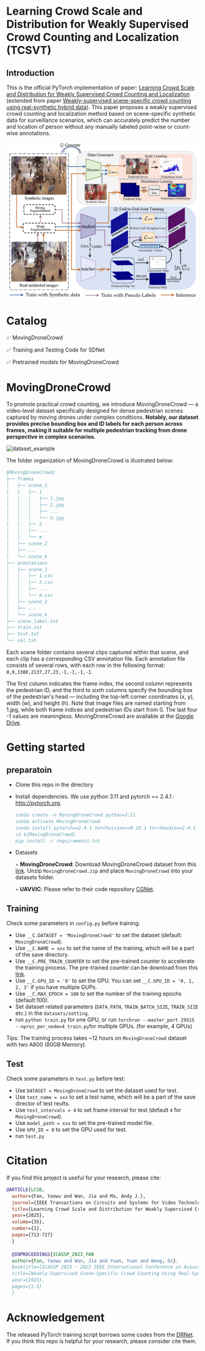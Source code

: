 # Learning Crowd Scale and Distribution for Weakly Supervised Crowd Counting and Localization (TCSVT)
## Introduction
This is the official PyTorch implementation of paper: [Learning Crowd Scale and Distribution for Weakly Supervised Crowd Counting and Localization](https://ieeexplore.ieee.org/abstract/document/10680129) (extended from paper [Weakly-supervised scene-specific crowd counting using real-synthetic hybrid data](https://ieeexplore.ieee.org/abstract/document/10095275)). This paper proposes a weakly supervised crowd counting and localization method  based on scene-specific synthetic data for surveillance scenarios, which can accurately predict the number and location of person without any manually labeled point-wise or count-wise annotations.

![pipeline](figures/pipeline.jpg)

# Catalog
✅ MovingDroneCrowd

✅ Training and Testing Code for SDNet

✅ Pretrained models for MovingDroneCrowd

# MovingDroneCrowd
To promote practical crowd counting, we introduce MovingDroneCrowd — a video-level dataset specifically designed for dense pedestrian scenes captured by moving drones under complex conditions. **Notably, our dataset provides precise bounding box and ID labels for each person across frames, making it suitable for multiple pedestrian tracking from drone perspective in complex scenarios.**

![dataset_example](figures/dataset_example.jpg)

The folder organization of MovingDroneCrowd is illustrated below:
```bibtex
$MovingDroneCrowd/
├── frames
│   ├── scene_1
│   │   ├── 1
│   │   │   ├── 1.jpg 
│   │   │   ├── 2.jpg
│   │   │   ├── ...
│   │   │   └── n.jpg
│   │   ├── 2
│   │   ├── ...
│   │   └── m
│   ├── scene_2
│   ├── ...
│   └── scene_k
├── annotations
│   ├── scene_1
│   │   ├── 1.csv
│   │   ├── 2.csv
│   │   ├── ...
│   │   └── m.csv
│   ├── scene_2
│   ├── ...
│   └── scene_k
├── scene_label.txt
├── train.txt
├── test.txt
└── val.txt
```
Each scene folder contains several clips captured within that scene, and each clip has a corresponding CSV annotation file. Each annotation file consists of several rows, with each row in the following format:
`0,0,1380,2137,27,23,-1,-1,-1,-1`.

The first column indicates the frame index, the second column represents the pedestrian ID, and the third to sixth columns specify the bounding box of the pedestrian's head — including the top-left corner coordinates (x, y), width (w), and height (h). Note that image files are named starting from 1.jpg, while both frame indices and pedestrian IDs start from 0. The last four -1 values are meaningless. MovingDroneCrowd are available at the [Google Drive](https://drive.google.com/file/d/1RUGncEVEi3cUtqEWJLFejt8CF8BNbuxv/view?usp=drive_link).

# Getting started

## preparatoin
* Clone this repo in the directory 

* Install dependencies. We use python 3.11 and pytorch == 2.4.1 : http://pytorch.org.

    ```bibtex
    conda create -n MovingDroneCrowd python=3.11
    conda activate MovingDroneCrowd
    conda install pytorch==2.4.1 torchvision==0.19.1 torchaudio==2.4.1 pytorch-cuda=12.4 -c pytorch -c nvidia
    cd ${MovingDroneCrowd}
    pip install -r requirements.txt
    ```
* Datasets

    ◦ **MovingDroneCrowd**: Download MovingDroneCrowd dataset from this [link](https://drive.google.com/file/d/1RUGncEVEi3cUtqEWJLFejt8CF8BNbuxv/view?usp=drive_link). Unzip `MovingDroneCrowd.zip` and place `MovingDroneCrowd` into your datasets folder.

    ◦ **UAVVIC**: Please refer to their code repository [CGNet](https://github.com/streamer-AP/CGNet).

## Training

Check some parameters in `config.py` before training:

* Use `__C.DATASET = 'MovingDroneCrowd'` to set the dataset (default: `MovingDroneCrowd`).
* Use `__C.NAME = xxx` to set the name of the training, which will be a part of the save directory.
* Use `__C.PRE_TRAIN_COUNTER` to set the pre-trained counter to accelerate the training process. The pre-trained counter can be download from this [link](https://drive.google.com/file/d/1ILLLMM3vDIm773XNOerj8rQH-DCQYzRA/view?usp=drive_link).
* Use `__C.GPU_ID = '0'` to set the GPU. You can set `__C.GPU_ID = '0, 1, 2, 3'` if you have multiple GUPs.
* Use `__C.MAX_EPOCH = 100` to set the number of the training epochs (default:100). 
* Set dataset related parameters (`DATA_PATH`, `TRAIN_BATCH_SIZE`, `TRAIN_SIZE` etc.) in the `datasets/setting`.
* run `python train.py` for one GPU, or run `torchrun --master_port 29515 --nproc_per_node=4 train.py`for multiple GPUs. (for example, 4 GPUs)

Tips: The training process takes ~12 hours on `MovingDroneCrowd` dataset with two A800 (80GB Memory).

## Test

<!--To reproduce the performance, download the pre-trained models from [Google Drive]() and then place pretrained_model files to `SDNet/pre_train_model/`. -->
Check some parameters in `test.py` before test:

* Use `DATASET = MovingDroneCrowd` to set the dataset used for test.
* Use `test_name = xxx` to set a test name, which will be a part of the save director of test reults.
* Use `test_intervals = 4` to set frame interval for test (default `4` for `MovingDroneCrowd`). 
* Use `model_path = xxx` to set the pre-trained model file.
* Use `GPU_ID = 0` to set the GPU used for test.
* run `test.py`

# Citation
If you find this project is useful for your research, please cite:

```bibtex
@ARTICLE{LCSD,
  author={Fan, Yaowu and Wan, Jia and Ma, Andy J.},
  journal={IEEE Transactions on Circuits and Systems for Video Technology}, 
  title={Learning Crowd Scale and Distribution for Weakly Supervised Crowd Counting and Localization}, 
  year={2025},
  volume={35},
  number={1},
  pages={713-727}
  }

  @INPROCEEDINGS{ICASSP_2023_FAN
  author={Fan, Yaowu and Wan, Jia and Yuan, Yuan and Wang, Qi},
  booktitle={ICASSP 2023 - 2023 IEEE International Conference on Acoustics, Speech and Signal Processing (ICASSP)}, 
  title={Weakly-Supervised Scene-Specific Crowd Counting Using Real-Synthetic Hybrid Data}, 
  year={2023},
  pages={1-5}
  }


 ```

# Acknowledgement

The released PyTorch training script borrows some codes from the [DRNet](https://github.com/taohan10200/DRNet). If you think this repo is helpful for your research, please consider cite them.